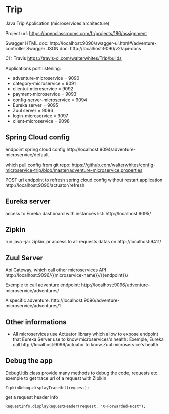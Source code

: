 # Trip
Java Trip Application (microservices architecture)

Project url: https://openclassrooms.com/fr/projects/186/assignment

Swagger HTML doc: http://localhost:9090/swagger-ui.html#/adventure-controller
Swagger JSON doc: http://localhost:9090/v2/api-docs

CI : Travis https://travis-ci.com/walterwhites/Trip/builds

Applications port listening:
- adventure-microservice = 9090
- category-microservice = 9091
- clientui-microservice = 9092
- payment-microservice = 9093
- config-server-microservice = 9094
- Eureka server = 9095
- Zuul server = 9096
- login-microservice = 9097
- client-microservice = 9098

## Spring Cloud config
endpoint spring cloud config
http://localhost:9094/adventure-microservice/default

which pull config from git repo:
https://github.com/walterwhites/config-microservice-trip/blob/master/adventure-microservice.properties

POST url endpoint to refresh spring cloud config without restart application
http://localhost:9090/actuator/refresh


## Eureka server
access to Eureka dashboard with instances list: http://localhost:9095/

## Zipkin
run java -jar zipkin.jar
access to all requests datas on http://localhost:9411/

## Zuul Server
Api Gateway, which call other microservices API
http://localhost:9096/{{microservice-name}}/{{endpoint}}/

Exemple to call adventure endpoint:
http://localhost:9096/adventure-microservice/adventures/

A specific adventure:
http://localhost:9096/adventure-microservice/adventures/1

## Other informations
- All microservices use Actuator library which allow to expose endpoint that Eureka Server use to know microservices's health:
Exemple, Eureka call http://localhost:9096/actuator to know Zuul microservice's health

## Debug the app
DebugUtils class provide many methods to debug the code, requests etc.
exemple to get trace url of a request with Ziplkin
```
ZipkinDebug.displayTraceUrl(request);
```
get a request header info
```
RequestInfo.displayRequestHeader(request, "X-Forwarded-Host");
```